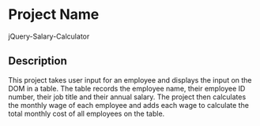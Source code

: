 # Project Name

jQuery-Salary-Calculator

## Description

This project takes user input for an employee and displays the input on the DOM in a table.  The table records the employee name, their employee ID number, their job title and their annual salary.  The project then calculates the monthly wage of each employee and adds each wage to calculate the total monthly cost of all employees on the table.